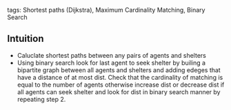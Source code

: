 tags: Shortest paths (Dijkstra), Maximum Cardinality Matching, Binary Search

## Intuition
- Caluclate shortest paths between any pairs of agents and shelters
- Using binary search look for last agent to seek shelter by builing a bipartite graph between all agents and shelters and adding edeges that have a distance of at most dist. Check that the cardinality of matching is equal to the number of agents otherwise increase dist or decrease dist if all agents can seek shelter and look for dist in binary search manner by repeating step 2.